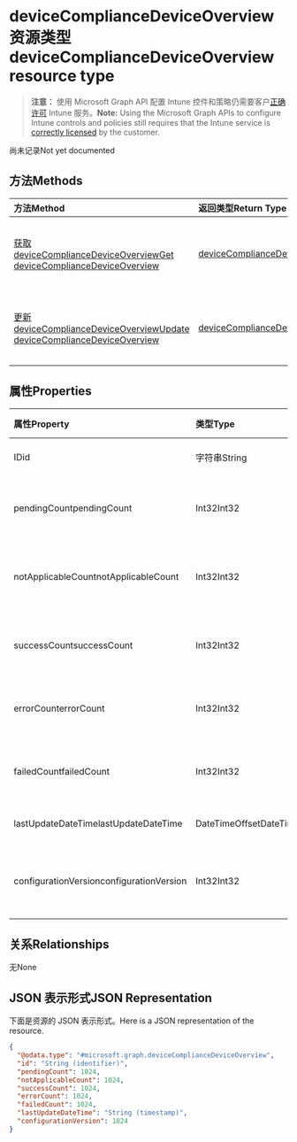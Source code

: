 # <a name="devicecompliancedeviceoverview-resource-type"></a><span data-ttu-id="0af0b-101">deviceComplianceDeviceOverview 资源类型</span><span class="sxs-lookup"><span data-stu-id="0af0b-101">deviceComplianceDeviceOverview resource type</span></span>

> <span data-ttu-id="0af0b-102">**注意：** 使用 Microsoft Graph API 配置 Intune 控件和策略仍需要客户[正确许可](https://go.microsoft.com/fwlink/?linkid=839381) Intune 服务。</span><span class="sxs-lookup"><span data-stu-id="0af0b-102">**Note:** Using the Microsoft Graph APIs to configure Intune controls and policies still requires that the Intune service is [correctly licensed](https://go.microsoft.com/fwlink/?linkid=839381) by the customer.</span></span>

<span data-ttu-id="0af0b-103">尚未记录</span><span class="sxs-lookup"><span data-stu-id="0af0b-103">Not yet documented</span></span>
## <a name="methods"></a><span data-ttu-id="0af0b-104">方法</span><span class="sxs-lookup"><span data-stu-id="0af0b-104">Methods</span></span>
|<span data-ttu-id="0af0b-105">方法</span><span class="sxs-lookup"><span data-stu-id="0af0b-105">Method</span></span>|<span data-ttu-id="0af0b-106">返回类型</span><span class="sxs-lookup"><span data-stu-id="0af0b-106">Return Type</span></span>|<span data-ttu-id="0af0b-107">说明</span><span class="sxs-lookup"><span data-stu-id="0af0b-107">Description</span></span>|
|:---|:---|:---|
|[<span data-ttu-id="0af0b-108">获取 deviceComplianceDeviceOverview</span><span class="sxs-lookup"><span data-stu-id="0af0b-108">Get deviceComplianceDeviceOverview</span></span>](../api/intune_deviceconfig_devicecompliancedeviceoverview_get.md)|[<span data-ttu-id="0af0b-109">deviceComplianceDeviceOverview</span><span class="sxs-lookup"><span data-stu-id="0af0b-109">deviceComplianceDeviceOverview</span></span>](../resources/intune_deviceconfig_devicecompliancedeviceoverview.md)|<span data-ttu-id="0af0b-110">读取 [deviceComplianceDeviceOverview](../resources/intune_deviceconfig_devicecompliancedeviceoverview.md) 对象的属性和关系。</span><span class="sxs-lookup"><span data-stu-id="0af0b-110">Read properties and relationships of the [deviceComplianceDeviceOverview](../resources/intune_deviceconfig_devicecompliancedeviceoverview.md) object.</span></span>|
|[<span data-ttu-id="0af0b-111">更新 deviceComplianceDeviceOverview</span><span class="sxs-lookup"><span data-stu-id="0af0b-111">Update deviceComplianceDeviceOverview</span></span>](../api/intune_deviceconfig_devicecompliancedeviceoverview_update.md)|[<span data-ttu-id="0af0b-112">deviceComplianceDeviceOverview</span><span class="sxs-lookup"><span data-stu-id="0af0b-112">deviceComplianceDeviceOverview</span></span>](../resources/intune_deviceconfig_devicecompliancedeviceoverview.md)|<span data-ttu-id="0af0b-113">更新 [deviceComplianceDeviceOverview](../resources/intune_deviceconfig_devicecompliancedeviceoverview.md) 对象的属性。</span><span class="sxs-lookup"><span data-stu-id="0af0b-113">Update the properties of a [deviceComplianceDeviceOverview](../resources/intune_deviceconfig_devicecompliancedeviceoverview.md) object.</span></span>|

## <a name="properties"></a><span data-ttu-id="0af0b-114">属性</span><span class="sxs-lookup"><span data-stu-id="0af0b-114">Properties</span></span>
|<span data-ttu-id="0af0b-115">属性</span><span class="sxs-lookup"><span data-stu-id="0af0b-115">Property</span></span>|<span data-ttu-id="0af0b-116">类型</span><span class="sxs-lookup"><span data-stu-id="0af0b-116">Type</span></span>|<span data-ttu-id="0af0b-117">说明</span><span class="sxs-lookup"><span data-stu-id="0af0b-117">Description</span></span>|
|:---|:---|:---|
|<span data-ttu-id="0af0b-118">ID</span><span class="sxs-lookup"><span data-stu-id="0af0b-118">id</span></span>|<span data-ttu-id="0af0b-119">字符串</span><span class="sxs-lookup"><span data-stu-id="0af0b-119">String</span></span>|<span data-ttu-id="0af0b-120">实体的键。</span><span class="sxs-lookup"><span data-stu-id="0af0b-120">Key of the entity.</span></span>|
|<span data-ttu-id="0af0b-121">pendingCount</span><span class="sxs-lookup"><span data-stu-id="0af0b-121">pendingCount</span></span>|<span data-ttu-id="0af0b-122">Int32</span><span class="sxs-lookup"><span data-stu-id="0af0b-122">Int32</span></span>|<span data-ttu-id="0af0b-123">挂起设备的数量</span><span class="sxs-lookup"><span data-stu-id="0af0b-123">Number of pending devices</span></span>|
|<span data-ttu-id="0af0b-124">notApplicableCount</span><span class="sxs-lookup"><span data-stu-id="0af0b-124">notApplicableCount</span></span>|<span data-ttu-id="0af0b-125">Int32</span><span class="sxs-lookup"><span data-stu-id="0af0b-125">Int32</span></span>|<span data-ttu-id="0af0b-126">不适用设备的数量</span><span class="sxs-lookup"><span data-stu-id="0af0b-126">Number of not applicable devices</span></span>|
|<span data-ttu-id="0af0b-127">successCount</span><span class="sxs-lookup"><span data-stu-id="0af0b-127">successCount</span></span>|<span data-ttu-id="0af0b-128">Int32</span><span class="sxs-lookup"><span data-stu-id="0af0b-128">Int32</span></span>|<span data-ttu-id="0af0b-129">成功设备的数量</span><span class="sxs-lookup"><span data-stu-id="0af0b-129">Number of succeeded devices</span></span>|
|<span data-ttu-id="0af0b-130">errorCount</span><span class="sxs-lookup"><span data-stu-id="0af0b-130">errorCount</span></span>|<span data-ttu-id="0af0b-131">Int32</span><span class="sxs-lookup"><span data-stu-id="0af0b-131">Int32</span></span>|<span data-ttu-id="0af0b-132">错误设备的数量</span><span class="sxs-lookup"><span data-stu-id="0af0b-132">Number of error devices</span></span>|
|<span data-ttu-id="0af0b-133">failedCount</span><span class="sxs-lookup"><span data-stu-id="0af0b-133">failedCount</span></span>|<span data-ttu-id="0af0b-134">Int32</span><span class="sxs-lookup"><span data-stu-id="0af0b-134">Int32</span></span>|<span data-ttu-id="0af0b-135">失败设备的数量</span><span class="sxs-lookup"><span data-stu-id="0af0b-135">Number of failed devices</span></span>|
|<span data-ttu-id="0af0b-136">lastUpdateDateTime</span><span class="sxs-lookup"><span data-stu-id="0af0b-136">lastUpdateDateTime</span></span>|<span data-ttu-id="0af0b-137">DateTimeOffset</span><span class="sxs-lookup"><span data-stu-id="0af0b-137">DateTimeOffset</span></span>|<span data-ttu-id="0af0b-138">上次更新时间</span><span class="sxs-lookup"><span data-stu-id="0af0b-138">Last update time</span></span>|
|<span data-ttu-id="0af0b-139">configurationVersion</span><span class="sxs-lookup"><span data-stu-id="0af0b-139">configurationVersion</span></span>|<span data-ttu-id="0af0b-140">Int32</span><span class="sxs-lookup"><span data-stu-id="0af0b-140">Int32</span></span>|<span data-ttu-id="0af0b-141">用于此概述的策略版本</span><span class="sxs-lookup"><span data-stu-id="0af0b-141">Version of the policy for that overview</span></span>|

## <a name="relationships"></a><span data-ttu-id="0af0b-142">关系</span><span class="sxs-lookup"><span data-stu-id="0af0b-142">Relationships</span></span>
<span data-ttu-id="0af0b-143">无</span><span class="sxs-lookup"><span data-stu-id="0af0b-143">None</span></span>
## <a name="json-representation"></a><span data-ttu-id="0af0b-144">JSON 表示形式</span><span class="sxs-lookup"><span data-stu-id="0af0b-144">JSON Representation</span></span>
<span data-ttu-id="0af0b-145">下面是资源的 JSON 表示形式。</span><span class="sxs-lookup"><span data-stu-id="0af0b-145">Here is a JSON representation of the resource.</span></span>
<!--{
  "blockType": "resource",
  "baseType": "microsoft.graph.entity",
  "keyProperty": "id",
  "@odata.type": "microsoft.graph.deviceComplianceDeviceOverview"
}-->
``` json
{
  "@odata.type": "#microsoft.graph.deviceComplianceDeviceOverview",
  "id": "String (identifier)",
  "pendingCount": 1024,
  "notApplicableCount": 1024,
  "successCount": 1024,
  "errorCount": 1024,
  "failedCount": 1024,
  "lastUpdateDateTime": "String (timestamp)",
  "configurationVersion": 1024
}
```








